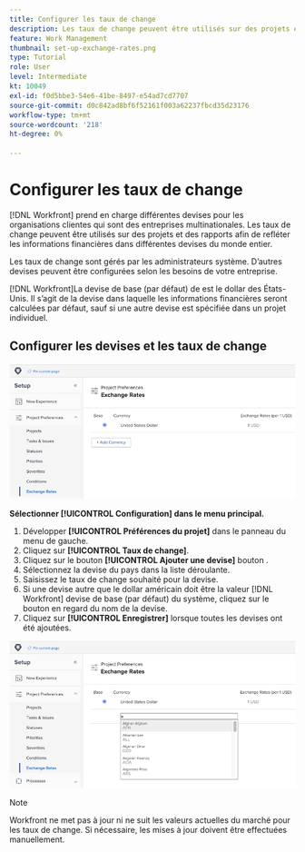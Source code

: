 ```yaml
---
title: Configurer les taux de change
description: Les taux de change peuvent être utilisés sur des projets et des rapports afin de refléter les informations financières dans différentes devises du monde entier.
feature: Work Management
thumbnail: set-up-exchange-rates.png
type: Tutorial
role: User
level: Intermediate
kt: 10049
exl-id: f0d5bbe3-54e6-41be-8497-e54ad7cd7707
source-git-commit: d0c842ad8bf6f52161f003a62237fbcd35d23176
workflow-type: tm+mt
source-wordcount: '218'
ht-degree: 0%

---
```


# Configurer les taux de change

[!DNL Workfront] prend en charge différentes devises pour les organisations clientes qui sont des entreprises multinationales. Les taux de change peuvent être utilisés sur des projets et des rapports afin de refléter les informations financières dans différentes devises du monde entier.

Les taux de change sont gérés par les administrateurs système. D’autres devises peuvent être configurées selon les besoins de votre entreprise.

[!DNL Workfront]La devise de base (par défaut) de est le dollar des États-Unis. Il s’agit de la devise dans laquelle les informations financières seront calculées par défaut, sauf si une autre devise est spécifiée dans un projet individuel.

## Configurer les devises et les taux de change

![Une image de sélection des taux de change](assets/setting-up-finances-4.png)

**Sélectionner [!UICONTROL Configuration] dans le menu principal.**

1. Développer **[!UICONTROL Préférences du projet]** dans le panneau du menu de gauche.
1. Cliquez sur **[!UICONTROL Taux de change]**.
1. Cliquez sur le bouton **[!UICONTROL Ajouter une devise]** bouton .
1. Sélectionnez la devise du pays dans la liste déroulante.
1. Saisissez le taux de change souhaité pour la devise.
1. Si une devise autre que le dollar américain doit être la valeur [!DNL Workfront] devise de base (par défaut) du système, cliquez sur le bouton en regard du nom de la devise.
1. Cliquez sur **[!UICONTROL Enregistrer]** lorsque toutes les devises ont été ajoutées.

![Image d’ajout d’une devise à la liste des taux de change](assets/setting-up-finances-5.png)

>[!NOTE]
>
>Workfront ne met pas à jour ni ne suit les valeurs actuelles du marché pour les taux de change. Si nécessaire, les mises à jour doivent être effectuées manuellement.
